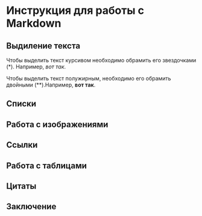 # Инструкция для работы с Markdown

## Выдиление текста
Чтобы выделить текст курсивом необходимо обрамить его звездочками (*). Например, *вот так*.

Чтобы выделить текст полужирным, необходимо его обрамить двойными (**).Например, **вот так**.
## Списки

## Работа с изображениями

## Ссылки

## Работа с таблицами

## Цитаты

## Заключение